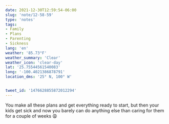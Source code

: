 ```yaml
---
date: 2021-12-30T12:59:54-06:00
slug: 'note/12-58-59'
type: 'notes'
tags:
- Family
- Plans
- Parenting
- Sickness
lang: 'en'
weather: '85.73°F'
weather_summary: 'Clear'
weather_icon: 'clear-day'
lat: '25.75544561540083'
long: '-100.4021386878791'
location_dms: '25° N, 100° W'


tweet_id: '1476628855872012294'
---
```

You make all these plans and get everything ready to start, but then your kids get sick and now you barely can do anything else than caring for them for a couple of weeks 😩